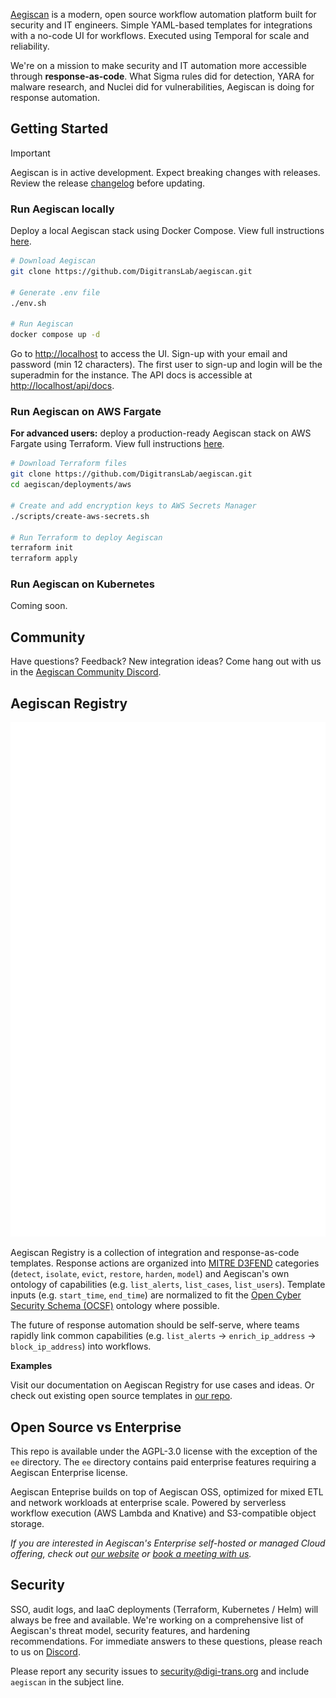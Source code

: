 
[Aegiscan](https://aegiscan.com) is a modern, open source workflow automation platform built for security and IT engineers. Simple YAML-based templates for integrations with a no-code UI for workflows.
Executed using Temporal for scale and reliability.

We're on a mission to make security and IT automation more accessible through **response-as-code**. What Sigma rules did for detection, YARA for malware research, and Nuclei did for vulnerabilities, Aegiscan is doing for response automation.

## Getting Started

> [!IMPORTANT]
> Aegiscan is in active development. Expect breaking changes with releases. Review the release [changelog](https://github.com/DigitransLab/aegiscan/releases) before updating.

### Run Aegiscan locally

Deploy a local Aegiscan stack using Docker Compose. View full instructions [here](https://docs.aegiscan.com/self-hosting/deployment-options/docker-compose).

```bash
# Download Aegiscan
git clone https://github.com/DigitransLab/aegiscan.git

# Generate .env file
./env.sh

# Run Aegiscan
docker compose up -d
```

Go to [http://localhost](http://localhost) to access the UI. Sign-up with your email and password (min 12 characters). The first user to sign-up and login will be the superadmin for the instance. The API docs is accessible at [http://localhost/api/docs](http://localhost/api/docs).

### Run Aegiscan on AWS Fargate

**For advanced users:** deploy a production-ready Aegiscan stack on AWS Fargate using Terraform. View full instructions [here](https://docs.aegiscan.com/self-hosting/deployment-options/aws-ecs).

```bash
# Download Terraform files
git clone https://github.com/DigitransLab/aegiscan.git
cd aegiscan/deployments/aws

# Create and add encryption keys to AWS Secrets Manager
./scripts/create-aws-secrets.sh

# Run Terraform to deploy Aegiscan
terraform init
terraform apply
```

### Run Aegiscan on Kubernetes

Coming soon.

## Community

Have questions? Feedback? New integration ideas? Come hang out with us in the [Aegiscan Community Discord](https://discord.gg/H4XZwsYzY4).

## Aegiscan Registry

![Aegiscan Registry](img/aegiscan-template.svg)

Aegiscan Registry is a collection of integration and response-as-code templates.
Response actions are organized into [MITRE D3FEND](https://d3fend.mitre.org/) categories (`detect`, `isolate`, `evict`, `restore`, `harden`, `model`) and Aegiscan's own ontology of capabilities (e.g. `list_alerts`, `list_cases`, `list_users`). Template inputs (e.g. `start_time`, `end_time`) are normalized to fit the [Open Cyber Security Schema (OCSF)](https://schema.ocsf.io/) ontology where possible.

The future of response automation should be self-serve, where teams rapidly link common capabilities (e.g. `list_alerts` -> `enrich_ip_address` -> `block_ip_address`) into workflows.

**Examples**

Visit our documentation on Aegiscan Registry for use cases and ideas.
Or check out existing open source templates in [our repo](https://github.com/DigitransLab/aegiscan/tree/main/registry/aegiscan_registry/templates).

## Open Source vs Enterprise

This repo is available under the AGPL-3.0 license with the exception of the `ee` directory. The `ee` directory contains paid enterprise features requiring a Aegiscan Enterprise license.

Aegiscan Enteprise builds on top of Aegiscan OSS, optimized for mixed ETL and network workloads at enterprise scale.
Powered by serverless workflow execution (AWS Lambda and Knative) and S3-compatible object storage.

*If you are interested in Aegiscan's Enterprise self-hosted or managed Cloud offering, check out [our website](https://aegiscan.com) or [book a meeting with us](https://cal.com/team/aegiscan).*

## Security

SSO, audit logs, and IaaC deployments (Terraform, Kubernetes / Helm) will always be free and available. We're working on a comprehensive list of Aegiscan's threat model, security features, and hardening recommendations. For immediate answers to these questions, please reach to us on [Discord](https://discord.gg/H4XZwsYzY4).

Please report any security issues to [security@digi-trans.org](mailto:founders+security@digi-trans.org) and include `aegiscan` in the subject line.
